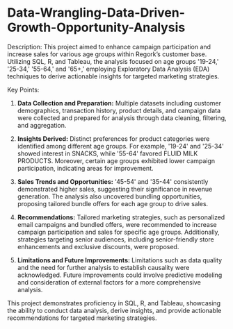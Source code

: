 # Data-Wrangling-Data-Driven-Growth-Opportunity-Analysis

Description:
This project aimed to enhance campaign participation and increase sales for various age groups within Regork’s customer base. Utilizing SQL, R, and Tableau, the analysis focused on age groups '19-24,' '25-34,' '55-64,' and '65+,' employing Exploratory Data Analysis (EDA) techniques to derive actionable insights for targeted marketing strategies.

Key Points:
1. **Data Collection and Preparation:** Multiple datasets including customer demographics, transaction history, product details, and campaign data were collected and prepared for analysis through data cleaning, filtering, and aggregation.
   
2. **Insights Derived:** Distinct preferences for product categories were identified among different age groups. For example, '19-24' and '25-34' showed interest in SNACKS, while '55-64' favored FLUID MILK PRODUCTS. Moreover, certain age groups exhibited lower campaign participation, indicating areas for improvement.

3. **Sales Trends and Opportunities:** '45-54' and '35-44' consistently demonstrated higher sales, suggesting their significance in revenue generation. The analysis also uncovered bundling opportunities, proposing tailored bundle offers for each age group to drive sales.

4. **Recommendations:** Tailored marketing strategies, such as personalized email campaigns and bundled offers, were recommended to increase campaign participation and sales for specific age groups. Additionally, strategies targeting senior audiences, including senior-friendly store enhancements and exclusive discounts, were proposed.

5. **Limitations and Future Improvements:** Limitations such as data quality and the need for further analysis to establish causality were acknowledged. Future improvements could involve predictive modeling and consideration of external factors for a more comprehensive analysis.

This project demonstrates proficiency in SQL, R, and Tableau, showcasing the ability to conduct data analysis, derive insights, and provide actionable recommendations for targeted marketing strategies.
